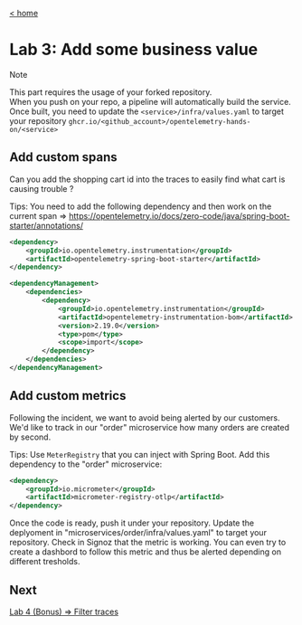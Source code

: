 [< home](<README.md>)

# Lab 3: Add some business value

> [!NOTE]  
> This part requires the usage of your forked repository.  
> When you push on your repo, a pipeline will automatically build the service. Once built, you need to update the `<service>/infra/values.yaml` to target your repository `ghcr.io/<github_account>/opentelemetry-hands-on/<service>`

## Add custom spans

Can you add the shopping cart id into the traces to easily find what cart is causing trouble ?

Tips: You need to add the following dependency and then work on the current span => https://opentelemetry.io/docs/zero-code/java/spring-boot-starter/annotations/
```xml
<dependency>
    <groupId>io.opentelemetry.instrumentation</groupId>
    <artifactId>opentelemetry-spring-boot-starter</artifactId>
</dependency>

<dependencyManagement>
    <dependencies>
        <dependency>
            <groupId>io.opentelemetry.instrumentation</groupId>
            <artifactId>opentelemetry-instrumentation-bom</artifactId>
            <version>2.19.0</version>
            <type>pom</type>
            <scope>import</scope>
        </dependency>
    </dependencies>
</dependencyManagement>
```

## Add custom metrics

Following the incident, we want to avoid being alerted by our customers. We'd like to track in our "order" microservice how many orders are created by second.

Tips: Use `MeterRegistry` that you can inject with Spring Boot.
Add this dependency to the "order" microservice:

```xml
<dependency>
    <groupId>io.micrometer</groupId>
    <artifactId>micrometer-registry-otlp</artifactId>
</dependency>
```

Once the code is ready, push it under your repository. Update the deplyoment in "microservices/order/infra/values.yaml" to target your repository.
Check in Signoz that the metric is working. You can even try to create a dashbord to follow this metric and thus be alerted depending on different tresholds.

## Next

[Lab 4 (Bonus) => Filter traces](<tp4.md>)